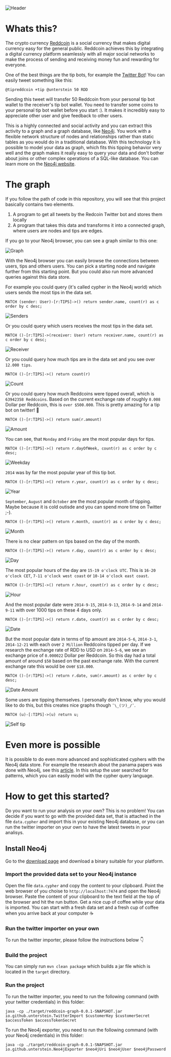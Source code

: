![Header](./img/header2.png)

# Whats this?
The crypto currency [Reddcoin](https://www.reddcoin.com/) is a social currency
that makes digital currency easy for the general public. Reddcoin achieves this by integrating a digital
currency platform seamlessly with all major social networks to make the process of sending and receiving money
fun and rewarding for everyone.

One of the best things are the tip bots, for example the [Twitter Bot](https://twitter.com/tipreddcoin)! You can easily tweet something like this:

```
@tipreddcoin +tip @unterstein 50 RDD
```

Sending this tweet will transfer 50 Reddcoin from your personal tip bot wallet to the receiver's tip bot wallet.
You need to transfer some coins to your personal tip bot wallet before you start :).
It makes it incredibly easy to appreciate other user and give feedback to other users.

This is a highly connected and social activity and you can extract this activity to a graph and a graph database, like [Neo4j](https://github.com/neo4j/neo4j).
You work with a flexible network structure of nodes and relationships rather than static tables as you would do in a traditional database. 
With this technology it is possible to model your data as graph, which fits this tipping behavior very well and the graph makes it really easy to 
query your data and don't bother about joins or other complex operations of a SQL-like database. You can learn more on the [Neo4j website](https://neo4j.com/).


# The graph
If you follow the path of code in this repository, you will see that this project basically contains two elements.

1. A program to get all tweets by the Redcoin Twitter bot and stores them locally
2. A program that takes this data and transforms it into a connected graph, where users are nodes and tips are edges.

If you go to your Neo4j browser, you can see a graph similar to this one:

![Graph](./img/connections.png)

With the Neo4j browser you can easily browse the connections between users, tips and others users. You can pick a starting node
and navigate further from this starting point. But you could also run more advanced queries against this data store.

For example you could query (it's called cypher in the Neo4j world) which users sends the most tips in the data set.

```
MATCH (sender: User)-[r:TIPS]->() return sender.name, count(r) as c order by c desc;
```

![Senders](./img/senders.png)


Or you could query which users receives the most tips in the data set.

```
MATCH ()-[r:TIPS]->(receiver: User) return receiver.name, count(r) as c order by c desc;
```

![Receiver](./img/receivers.png)


Or you could query how much tips are in the data set and you see over `12.000 tips`.

```
MATCH ()-[r:TIPS]->() return count(r)
```

![Count](./img/tipcount.png)


Or you could query how much Reddcoins were tipped overall, which is `63942358 Reddcoins`. Based on the current exchange rate of roughly `0.008` Dollar per Reddcoin, this is `over $500.000`. This is pretty amazing for a tip bot on twitter! 🎉

```
MATCH ()-[r:TIPS]->() return sum(r.amount)
```

![Amount](./img/tipamount.png)


You can see, that `Monday` and `Friday` are the most popular days for tips.

```
MATCH ()-[r:TIPS]->() return r.dayOfWeek, count(r) as c order by c desc;
```

![Weekday](./img/weekday.png)


`2014` was by far the most popular year of this tip bot.

```
MATCH ()-[r:TIPS]->() return r.year, count(r) as c order by c desc;
```

![Year](./img/year.png)


`September`, `August` and `October` are the most popular month of tipping. Maybe because it is cold outisde and you can spend more time on Twitter ;-).

```
MATCH ()-[r:TIPS]->() return r.month, count(r) as c order by c desc;
```

![Month](./img/month.png)


There is no clear pattern on tips based on the day of the month.

```
MATCH ()-[r:TIPS]->() return r.day, count(r) as c order by c desc;
```

![Day](./img/day.png)


The most popular hours of the day are `15-19 o'clock UTC`. This is `16-20 o'clock CET`, `7-11 o'clock west coast` or `10-14 o'clock east coast`.

```
MATCH ()-[r:TIPS]->() return r.hour, count(r) as c order by c desc;
```

![Hour](./img/hour.png)


And the most popular date were `2014-9-15`, `2014-9-13`, `2014-9-14` and `2014-9-11` with over 1000 tips on these 4 days only.

```
MATCH ()-[r:TIPS]->() return r.date, count(r) as c order by c desc;
```

![Date](./img/date.png)


But the most popular date in terms of tip amount are `2014-5-6`, `2014-3-1`, `2014-12-21` with each over `2 Million` Reddcoins tipped per day. If we research the exchange rate of RDD to USD on `2014-5-6`, we see an exchange price of `0.000022` Dollar per Reddcoin. So this day had a total amount of around `$50` based on the past exchange rate. With the current exchange rate this would be over `$18.000`.

```
MATCH ()-[r:TIPS]->() return r.date, sum(r.amount) as c order by c desc;
```

![Date Amount](./img/dateamount.png)


Some users are tipping themselves. I personally don't know, why you would like to do this, but this creates nice graphs though  `¯\_(ツ)_/¯`.

```
MATCH (u)-[:TIPS]->(u) return u;
```

![Self tip](./img/selftip.png)


# Even more is possible
It is possible to do even more advanced and sophisticated cyphers with the Neo4j data store. For example the
research about the panama papers was done with Neo4j, see this [article](https://neo4j.com/blog/analyzing-panama-papers-neo4j/).
In this setup the user searched for patterns, which you can easily model with the cypher query language.


# How to get this started?
Do you want to run your analysis on your own? This is no problem! You can decide if you want to go with the provided data set, that is attached in the file `data.cypher` and import this in your existing Neo4j database, or you can run the twitter importer on your own to have the latest tweets in your analisys.

## Install Neo4j
Go to the [download page](https://neo4j.com/download/) and download a binary suitable for your platform.

### Import the provided data set to your Neo4j instance
Open the file `data.cypher` and copy the content to your clipboard. Point the web browser of you choise to `http://localhost:7474` and open the Neo4j browser. Paste the content of your clipboard to the text field at the top of the browser and hit the run button. Get a nice cup of coffee while your data is imported. You can start with a fresh data set and a fresh cup of coffee when you arrive back at your computer ☕

### Run the twitter importer on your own
To run the twitter importer, please follow the instructions below 👇

### Build the project
You can simply run `mvn clean package` which builds a jar file which is located in the `target` directory.

### Run the project
To run the twitter importer, you need to run the following command (with your twitter credentials) in this folder:

```
java -cp ./target/reddcoin-graph-0.0.1-SNAPSHOT.jar io.github.unterstein.TwitterImport $customerKey $customerSecret $accessToken $accessTokenSecret
```


To run the Neo4j exporter, you need to run the following command (with your Neo4j credentials) in this folder:

```
java -cp ./target/reddcoin-graph-0.0.1-SNAPSHOT.jar io.github.unterstein.Neo4jExporter $neo4jUri $neo4jUser $neo4jPassword
```

